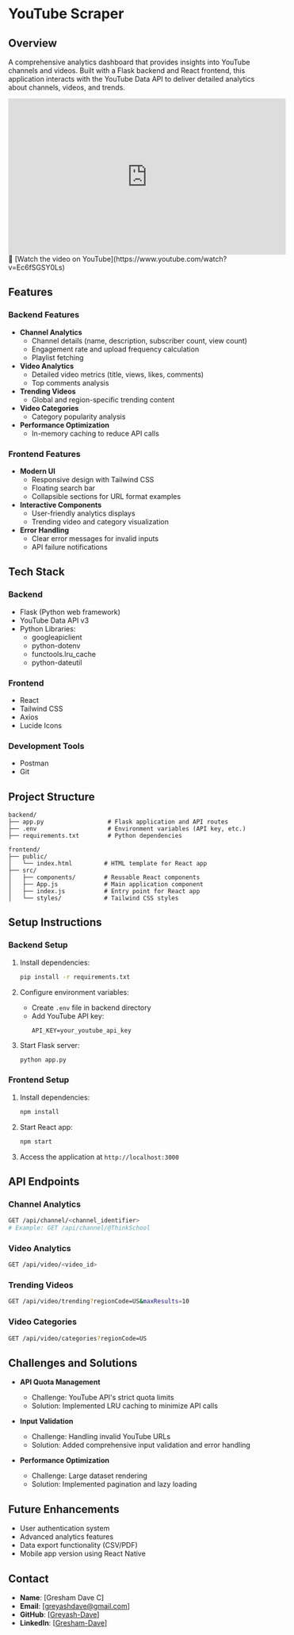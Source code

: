 # YouTube Scraper

## Overview
A comprehensive analytics dashboard that provides insights into YouTube channels and videos. Built with a Flask backend and React frontend, this application interacts with the YouTube Data API to deliver detailed analytics about channels, videos, and trends.

<iframe width="560" height="315" src="https://www.youtube.com/embed/Ec6fSGSY0Ls" frameborder="0" allowfullscreen></iframe>
🔗 [Watch the video on YouTube](https://www.youtube.com/watch?v=Ec6fSGSY0Ls)


## Features

### Backend Features
- **Channel Analytics**
  - Channel details (name, description, subscriber count, view count)
  - Engagement rate and upload frequency calculation
  - Playlist fetching
- **Video Analytics**
  - Detailed video metrics (title, views, likes, comments)
  - Top comments analysis
- **Trending Videos**
  - Global and region-specific trending content
- **Video Categories**
  - Category popularity analysis
- **Performance Optimization**
  - In-memory caching to reduce API calls

### Frontend Features
- **Modern UI**
  - Responsive design with Tailwind CSS
  - Floating search bar
  - Collapsible sections for URL format examples
- **Interactive Components**
  - User-friendly analytics displays
  - Trending video and category visualization
- **Error Handling**
  - Clear error messages for invalid inputs
  - API failure notifications

## Tech Stack

### Backend
- Flask (Python web framework)
- YouTube Data API v3
- Python Libraries:
  - googleapiclient
  - python-dotenv
  - functools.lru_cache
  - python-dateutil

### Frontend
- React
- Tailwind CSS
- Axios
- Lucide Icons

### Development Tools
- Postman
- Git

## Project Structure

```
backend/
├── app.py                  # Flask application and API routes
├── .env                    # Environment variables (API key, etc.)
├── requirements.txt        # Python dependencies

frontend/
├── public/
│   └── index.html         # HTML template for React app
├── src/
│   ├── components/        # Reusable React components
│   ├── App.js             # Main application component
│   ├── index.js           # Entry point for React app
│   └── styles/            # Tailwind CSS styles
```

## Setup Instructions

### Backend Setup
1. Install dependencies:
   ```bash
   pip install -r requirements.txt
   ```

2. Configure environment variables:
   - Create `.env` file in backend directory
   - Add YouTube API key:
     ```
     API_KEY=your_youtube_api_key
     ```

3. Start Flask server:
   ```bash
   python app.py
   ```

### Frontend Setup
1. Install dependencies:
   ```bash
   npm install
   ```

2. Start React app:
   ```bash
   npm start
   ```

3. Access the application at `http://localhost:3000`

## API Endpoints

### Channel Analytics
```bash
GET /api/channel/<channel_identifier>
# Example: GET /api/channel/@ThinkSchool
```

### Video Analytics
```bash
GET /api/video/<video_id>
```

### Trending Videos
```bash
GET /api/video/trending?regionCode=US&maxResults=10
```

### Video Categories
```bash
GET /api/video/categories?regionCode=US
```

## Challenges and Solutions

- **API Quota Management**
  - Challenge: YouTube API's strict quota limits
  - Solution: Implemented LRU caching to minimize API calls

- **Input Validation**
  - Challenge: Handling invalid YouTube URLs
  - Solution: Added comprehensive input validation and error handling

- **Performance Optimization**
  - Challenge: Large dataset rendering
  - Solution: Implemented pagination and lazy loading

## Future Enhancements

- User authentication system
- Advanced analytics features
- Data export functionality (CSV/PDF)
- Mobile app version using React Native

## Contact

- **Name**: [Gresham Dave C]
- **Email**: [greyashdave@gmail.com]
- **GitHub**: [[Greyash-Dave](https://github.com/Greyash-Dave)]
- **LinkedIn**: [[Gresham-Dave](https://www.linkedin.com/in/gresham-dave)]
